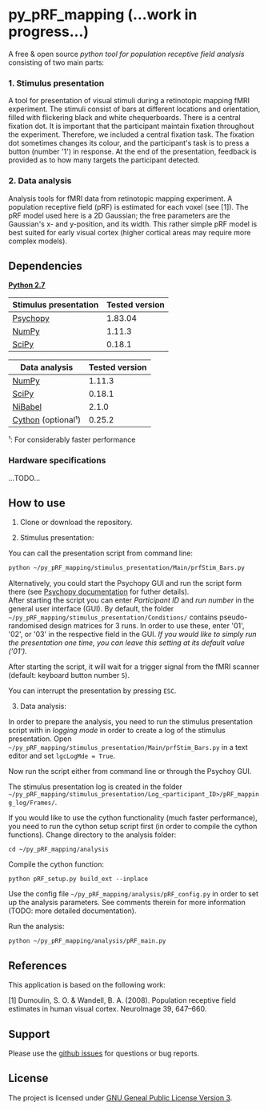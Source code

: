 # py_pRF_mapping (...work in progress...)
A free & open source *python tool for population receptive field analysis* consisting of two main parts:

### 1. Stimulus presentation  
A tool for presentation of visual stimuli during a retinotopic mapping fMRI experiment. The stimuli consist of bars at different locations and orientation, filled with flickering black and white chequerboards. There is a central fixation dot. It is important that the participant maintain fixation throughout the experiment. Therefore, we included a central fixation task. The fixation dot sometimes changes its colour, and the participant's task is to press a button (number '1') in response. At the end of the presentation, feedback is provided as to how many targets the participant detected.

### 2. Data analysis  
Analysis tools for fMRI data from retinotopic mapping experiment. A population receptive field (pRF) is estimated for each voxel (see [1]). The pRF model used here is a 2D Gaussian; the free parameters are the Gaussian's x- and y-position, and its width. This rather simple pRF model is best suited for early visual cortex (higher cortical areas may require more complex models).

## Dependencies
[**Python 2.7**](https://www.python.org/download/releases/2.7/)

| Stimulus presentation                    | Tested version |
|------------------------------------------|----------------|
| [Psychopy](http://www.Psychopy.org/)     | 1.83.04        |
| [NumPy](http://www.numpy.org/)           | 1.11.3         |
| [SciPy](http://www.scipy.org/)           | 0.18.1         |

| Data analysis                            | Tested version |
|------------------------------------------|----------------|
| [NumPy](http://www.numpy.org/)           | 1.11.3         |
| [SciPy](http://www.scipy.org/)           | 0.18.1         |
| [NiBabel](http://nipy.org/nibabel/)      | 2.1.0          |
| [Cython](http://cython.org/) (optional¹) | 0.25.2         |

¹: For considerably faster performance

### Hardware specifications
...TODO...

## How to use

1. Clone or download the repository.

2. Stimulus presentation:

You can call the presentation script from command line:

``` bash
python ~/py_pRF_mapping/stimulus_presentation/Main/prfStim_Bars.py
```

Alternatively, you could start the Psychopy GUI and run the script form there (see [Psychopy documentation](http://www.Psychopy.org/documentation.html) for futher details).  
After starting the script you can enter *Participant ID* and *run number* in the general user interface (GUI). By default, the folder ```~/py_pRF_mapping/stimulus_presentation/Conditions/``` contains pseudo-randomised design matrices for 3 runs. In order to use these, enter '01', '02', or '03' in the respective field in the GUI. *If you would like to simply run the presentation one time, you can leave this setting at its default value ('01').*

After starting the script, it will wait for a trigger signal from the fMRI scanner (default: keyboard button number ```5```).

You can interrupt the presentation by pressing ```ESC```.

3. Data analysis:

In order to prepare the analysis, you need to run the stimulus presentation script with in *logging mode* in order to create a log of the stimulus presentation. Open ```~/py_pRF_mapping/stimulus_presentation/Main/prfStim_Bars.py``` in a text editor and set ```lgcLogMde = True```.

Now run the script either from command line or through the Psychoy GUI.

The stimulus presentation log is created in the folder ```~/py_pRF_mapping/stimulus_presentation/Log_<participant_ID>/pRF_mapping_log/Frames/```.

If you would like to use the cython functionality (much faster performance), you need to run the cython setup script first (in order to compile the cython functions). Change directory to the analysis folder:
```
cd ~/py_pRF_mapping/analysis
```

Compile the cython function:
```
python pRF_setup.py build_ext --inplace
```

Use the config file ```~/py_pRF_mapping/analysis/pRF_config.py``` in order to set up the analysis parameters. See comments therein for more information (TODO: more detailed documentation).

Run the analysis:
```
python ~/py_pRF_mapping/analysis/pRF_main.py
```

## References
This application is based on the following work:

[1] Dumoulin, S. O. & Wandell, B. A. (2008). Population receptive field estimates in human visual cortex. NeuroImage 39, 647–660.

## Support
Please use the [github issues](https://github.com/ingo-m/py_pRF_mapping/issues) for questions or bug reports.

## License
The project is licensed under [GNU Geneal Public License Version 3](http://www.gnu.org/licenses/gpl.html).
